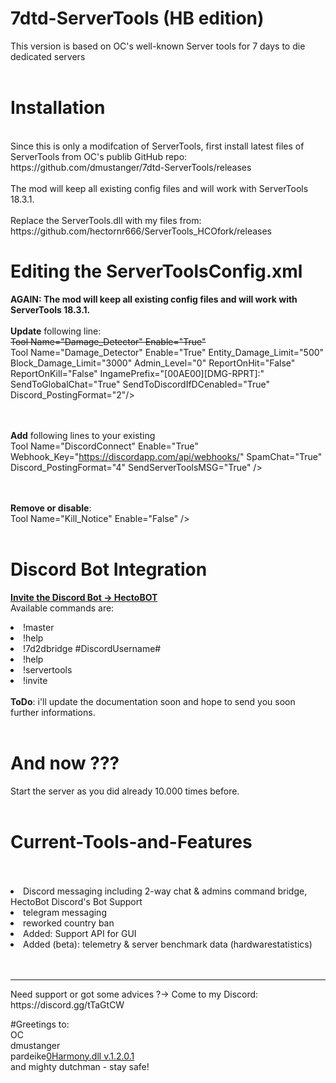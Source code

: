 # 7dtd-ServerTools (HB edition)
This version is based on OC's well-known Server tools for 7 days to die dedicated servers<br>
<br>
# Installation
<br>
Since this is only a modifcation of ServerTools, first install latest files of ServerTools from OC's publib GitHub repo: https://github.com/dmustanger/7dtd-ServerTools/releases <br>
<br>The mod will keep all existing config files and will work with ServerTools 18.3.1.<br>
<br>
Replace the ServerTools.dll with my files from:
https://github.com/hectornr666/ServerTools_HCOfork/releases
<br>
<h1>Editing the ServerToolsConfig.xml</h1>
<b>AGAIN: The mod will keep all existing config files and will work with ServerTools 18.3.1.</b>
<br><br><b>Update</b> following line:
<br><s>Tool Name="Damage_Detector" Enable="True"</s><br>
Tool Name="Damage_Detector" Enable="True" Entity_Damage_Limit="500" Block_Damage_Limit="3000" Admin_Level="0" ReportOnHit="False" ReportOnKill="False" IngamePrefix="[00AE00][DMG-RPRT]:" SendToGlobalChat="True" SendToDiscordIfDCenabled="True" Discord_PostingFormat="2"/>

<br><br><b>Add</b> following lines to your existing 
<br>
Tool Name="DiscordConnect" Enable="True" Webhook_Key="https://discordapp.com/api/webhooks/<KEY>" SpamChat="True" Discord_PostingFormat="4" SendServerToolsMSG="True" />

<br><br><b>Remove or disable</b>:
<br>Tool Name="Kill_Notice" Enable="False" />
<br>
<br>
# Discord Bot Integration
<b><a href="https://discordapp.com/oauth2/authorize?client_id=372686901972303872&permissions=0&scope=bot">Invite the Discord Bot -> HectoBOT</a></b>
<br> Available commands are:
<br><li>!master <ServerName> <IPv4 address> <port>
<br><li>!help
<br><li>!7d2dbridge #DiscordUsername#
<br><li>!help
<br><li>!servertools
<br><li>!invite
<br>
<br> <b>ToDo</b>: i'll update the documentation soon and hope to send you soon further informations.
<br>
<br>
# And now ???
Start the server as you did already 10.000 times before.<br>
<br>
# Current-Tools-and-Features
<br>
<br>
<li>Discord messaging including 2-way chat & admins command bridge, HectoBot Discord's Bot Support<br>
<li>telegram messaging<br>
<li>reworked country ban<br>
<li>Added: Support API for GUI<br>
<li>Added (beta): telemetry & server benchmark data (hardwarestatistics)<br>
<br> 
<br>
<hr>
 Need support or got some advices ?-> Come to my Discord: https://discord.gg/tTaGtCW
 
 #Greetings to:
 <br>OC
 <br>dmustanger
 <br>pardeike<a href="https://github.com/pardeike/Harmony/releases/tag/v1.2.0.1">0Harmony.dll v.1.2.0.1</a>
 <br>and mighty dutchman - stay safe!
 
